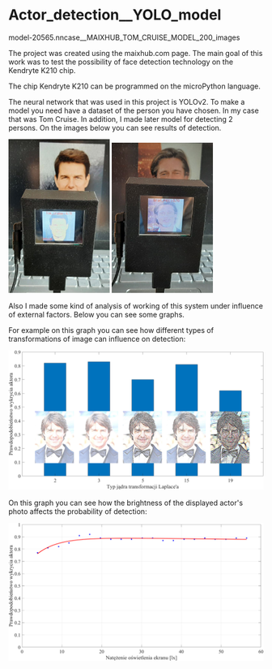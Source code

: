 # Actor_detection__YOLO_model

model-20565.nncase__MAIXHUB_TOM_CRUISE_MODEL_200_images

The project was created using the maixhub.com page.
The main goal of this work was to test the possibility of face detection technology on the Kendryte K210 chip.

The chip Kendryte K210 can be programmed on the microPython language. 

The neural network that was used in this project is YOLOv2. To make a model you need have a dataset of the person you have chosen. In my case that was Tom Cruise. In addition, I made later model for detecting 2 persons. On the images below you can see results of detection.

<p float="left">
  <img src ="model_one_actor_v2.png" width="200" >
  <img src ="/model_two_actors_v2.png" width="200" >
</p>

Also I made some kind of analysis of working of this system under influence of external factors. Below you can see some graphs. 

For example on this graph you can see how different types of transformations of image can influence on detection:

<img src ="/Laplacian_fixed.png" >

On this graph you can see how the brightness of the displayed actor's photo affects the probability of detection:

<img src ="/Jansosc_przykladowy_numer2.png" >
